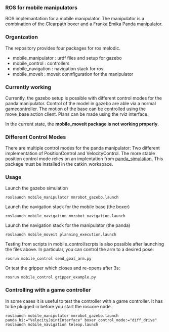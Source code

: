 ### ROS for mobile manipulators

ROS implemantation for a mobile manipulator. The manipulator is a combination of the
Clearpath boxer and a Franka Emika Panda manipulator.


### Organization
The repository provides four packages for ros melodic. 
- mobile_manipulator : urdf files and setup for gazebo
- mobile_control : controllers
- mobile_navigation : navigation stack for ros
- mobile_moveit : moveit connfiguration for the manipulator

### Currently working
Currently, the gazebo setup is possible with different control modes for the panda
manipulator. Control of the model in gazebo are able via a normal gamecontroller.
The motion of the base can be controlled using the move_base action client.
Plans can be made using the rviz interface.

In the current state, the **mobile_moveit package is not working properly**.

### Different Control Modes
There are multiple control modes for the panda manipulator: Two different implementation
of PositionControl and VelocityControl.
The more stable position control mode relies on an implentation from
[panda_simulation](https://github.com/erdalpekel/panda_simulation). 
This package must be installed in the catkin_workspace.

### Usage
Launch the gazebo simulation
```
roslaunch mobile_manipulator mmrobot_gazebo.launch
```

Launch the navigation stack for the mobile base (the boxer)
```
roslaunch mobile_navigation mmrobot_navigation.launch
```

Launch the navigation stack for the manipulator (the panda)
```
roslaunch mobile_moveit planning_execution.launch
```

Testing from scripts in mobile_control/scrpts is also possible after launching the files above. In particular, you can control the arm to a desired pose:
```
rosrun mobile_control send_goal_arm.py 
```

Or test the gripper which closes and re-opens after 3s:
```
rosrun mobile_control gripper_example.py 
```

### Controlling with a game controller
In some cases it is useful to test the controller with a game controller.
It has to be plugged in before you start the roscore node.
```
roslaunch mobile_manipulator mmrobot_gazebo.launch panda_hi:="VelocityJointInterface" boxer_control_mode:="diff_drive"
roslaunch mobile_navigation teleop.launch
```
